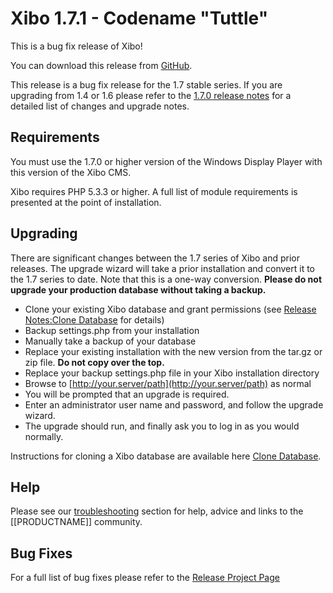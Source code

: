 <!--toc=getting_started-->
# Xibo 1.7.1 - Codename "Tuttle"

This is a bug fix release of Xibo!

You can download this release from [GitHub](https://github.com/xibosignage/xibo-cms/releases/tag/1.7.1).

This release is a bug fix release for the 1.7 stable series. If you are upgrading from 1.4 or 1.6 please refer to the [1.7.0 release notes](release_notes_1.7.0.html) for a detailed list of changes and upgrade notes.


## Requirements
You must use the 1.7.0 or higher version of the Windows Display Player with this version of the Xibo CMS.

Xibo requires PHP 5.3.3 or higher. A full list of module requirements is presented at the point of installation.

## Upgrading
There are significant changes between the 1.7 series of Xibo and prior releases. The upgrade wizard will take a prior installation and convert it to the 1.7 series to date. Note that this is a one-way conversion. **Please do not upgrade your production database without taking a backup.**

*   Clone your existing Xibo database and grant permissions (see [Release Notes:Clone Database](release_notes_clonedb.html "Clone Database") for details)
*   Backup settings.php from your installation
*   Manually take a backup of your database
*   Replace your existing installation with the new version from the tar.gz or zip file. **Do not copy over the top.**
*   Replace your backup settings.php file in your Xibo installation directory
*   Browse to [http://your.server/path](http://your.server/path) as normal
*   You will be prompted that an upgrade is required.
*   Enter an administrator user name and password, and follow the upgrade wizard.
*   The upgrade should run, and finally ask you to log in as you would normally.

Instructions for cloning a Xibo database are available here [Clone Database](release_notes_clonedb.html "Clone Database").

## Help
Please see our [troubleshooting](troubleshooting.html) section for help, advice and links to the [[PRODUCTNAME]] community.

## Bug Fixes
For a full list of bug fixes please refer to the [Release Project Page](https://github.com/xibosignage/xibo/issues?q=milestone%3A1.7.1+is%3Aclosed)